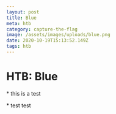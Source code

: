 ```yaml
---
layout: post
title: Blue
meta: htb
category: capture-the-flag
image: /assets/images/uploads/blue.png
date: 2020-10-19T15:13:52.149Z
tags: htb
---
```

#  HTB: Blue

\* this is a test

\* test test